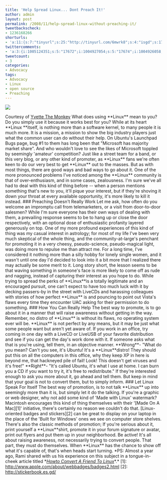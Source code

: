 ```yaml
---
title: 'Help Spread Linux... Dont Preach It!'
author: admin
layout: post
permalink: /2008/11/help-spread-linux-without-preaching-it/
tweetbackscheck:
- 1236168266
shorturls:
- 'a:11:{s:7:"tinyurl";s:25:"http://tinyurl.com/6mwrk8";s:4:"isgd";s:17:"http://is.gd/fiXl";s:5:"bitly";s:18:"http://bit.ly/5PuG";s:5:"snipr";s:22:"http://snipr.com/9sg9h";s:5:"snurl";s:22:"http://snurl.com/9sg9h";s:7:"snipurl";s:24:"http://snipurl.com/9sg9h";s:4:"trim";s:17:"http://tr.im/49m4";s:5:"adjix";s:207:"(10 Jan 2008 temporary restriction: API requires valid partnerID or partnerEmail key in request. Contact us if this affects you.) Invalid Adjix request. API documentation @ http://web.adjix.com/AdjixAPI.html";s:4:"advu";s:203:"(10 Jan 2008 temporary restriction: API requires valid partnerID or partnerEmail key in request. Contact us if this affects you.) Invalid Adjix request. API documentation @ http://web.ad.vu/AdjixAPI.html";s:4:"zima";s:19:"http://zi.ma/50bff5";s:9:"permalink";s:65:"http://hehe2.net/advocacy/help-spread-linux-without-preaching-it/";}'
twittercomments:
- 'a:3:{i:1005124351;s:5:"17672";i:1004927054;s:5:"17674";i:1004926058;s:5:"17675";}'
tweetcount:
- 3
categories:
- Advocacy
tags:
- Advocacy
- Linux
- open source
- Preaching
---
```


[![](http://192.168.1.33/blog2/wp-content/uploads/2008/11/preaching-linux.jpg)](http://None)

Courtesy of [Yvette The Monkey](http://www.flickr.com/photos/mustardseedz/2001893348/)
What does using \*\*Linux\*\* mean to you? Do you simply use it because it works best for you? While at its heart \*\*Linux \*\*itself, is nothing more than a software kernel, to many people it is much more. It is a mission, a mission to show the big industry players just what the common user can do without their help. On Ubuntu's Launchpad Bugs page, bug \#1 to them has long been that "Microsoft has majority market share".
And who wouldn't love to see the likes of Microsoft toppled by seemingly 'amateur' competition? Just like a street team for a band, or this very blog, or any other kind of promoter, as \*\*Linux\*\* fans we're often keen to do our very best to get \*\*Linux\*\* out to the masses. But as with most things, there are good ways and bad ways to go about it.
One of the more pronounced problems I've noticed among the \*\*Linux\*\* community is that of over-enthusiasm, and in some cases, zealousness. I'm sure we've all had to deal with this kind of thing before -- when a person mentions something that's new to you, it'll pique your interest, but if they're shoving it down your throat at every available opportunity, it's more likely to kill it instead.
\#\#\# Preaching Doesn't Really Work
Let me ask, how often do you welcome an impromptu call from telemarketers, or a visit from door-to-door salesmen? While I'm sure everyone has their own ways of dealing with them, a prevailing response seems to be to hang up or close the door respectively, with an optional dose of enthusiastic profanity layered generously on top.
One of my more profound experiences of this kind of thing was my casual interest in astrology; for most of my life I've been very much skeptical of the whole thing, and the community-at-large's penchant for promoting it in a very cheesy, pseudo-science, pseudo-magical light, was doing more to repulse me than attract me. For a long time, I've considered it nothing more than a silly hobby for lonely single women, and it wasn't until one day I'd decided to look into it a bit more that I realized there may actually be some merit to it.
Long story short, the lesson seems to be that waving something in someone's face is more likely to come off as rude and nagging, instead of capturing their interest as you hope to do. While trying to spread the perks of \*\*Linux\*\*is a totally legitimate and an encouraged pursuit, one can't expect to have too much luck with it by decking passers-by in the street with LiveCDs and harassing colleagues with stories of how perfect \*\*Linux\*\* is and pouncing to point out Vista's flaws every time they encounter UAC asking for their permission to do something.
\#\#\# How You Can Really Help
The best way to promote, is to go about it in a manner that will raise awareness without getting in the way. Remember, no distro of \*\*Linux\*\* is without its flaws, no operating system ever will be. \*\*Linux\*\* is not perfect by any means, but it may be just what some people want but aren't yet aware of.
If you work in an office, try coming in one day with a LiveCD or LiveUSB of your favorite distribution and see if you can get the day's work done with it. If someone asks what that is you're using, tell them, in an objective manner.
\*\*Wrong\*\*- "What do you mean? Can't you see, it's Ubuntu! It's a \*\*Linux\*\*distro! They should put this on all the computers in this office, why they keep XP in here is beyond me, that hackneyed pile of fail! Look! This doesn't get viruses and it's free!"
\*\*Right\*\*- "It's called Ubuntu, it's what I use at home. I can burn you a CD if you want to try it, it's free to redistribute."
If they're interested enough to ask you more about it, go ahead and tell them. But keep in mind that your goal is not to convert them, but to simply inform.
\#\#\# Let Linux Speak For Itself
The best way of promotion, is to not talk \*\*Linux\*\* up into seemingly more than it is, but simply let it do the talking. If you're a graphic or web designer, why not add some kind of 'Made with Linux' watermark? Macintosh encourages this kind of thing themselves with their '\[Made On A Mac\]\[1\]' initiative, there's certainly no reason we couldn't do that. \[Linux-oriented badges and stickers\]\[2\] can be great to display on your laptop in the place of the 'Built for Windows' ones we see on computer store shelves.
There's also the classic methods of promotion; If you're serious about it, print yourself a \*\*Linux\*\*shirt, promote it in your forum signature or avatar, print out flyers and put them up in your neighborhood. Be active! It's all about raising awareness, not necessarily trying to convert people. That part, they must do themselves.
When \*\*Linux\*\* has the chance to show off what it's capable of, that's when heads start turning.
\*PS: Almost a year ago, Rami shared with us his experience on this subject in a tongue-in-cheek article titled \*[_Howto Convert A Friend To Linux_](/blog/linux/howto-convert-a-friend-to-linux/)\*.\*
\[1\]: http://www.apple.com/about/webbadges/badges2.html
\[2\]: http://stickerbook.es.gd/
